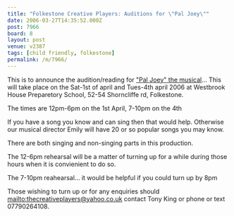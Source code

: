 ```yaml
---
title: "Folkestone Creative Players: Auditions for \"Pal Joey\""
date: 2006-03-27T14:35:52.000Z
post: 7966
board: 8
layout: post
venue: v2387
tags: [child friendly, folkestone]
permalink: /m/7966/
---
```

This is to announce the audition/reading for <a href="http://www.amazon.co.uk/exec/obidos/ASIN/B00009V8XT/">"Pal Joey" the musical</a>... This will take place on the Sat-1st of april and Tues-4th april 2006 at Westbrook House Preparetory School, 52-54 Shorncliffe rd, Folkestone.
 
The times are 12pm-6pm on the 1st April, 7-10pm on the 4th
 
If you have a song you know and can sing then that would help. Otherwise our musical director Emily will have 20 or so popular songs you may know.
 
There are both singing and non-singing parts in this production.
 
The 12-6pm rehearsal will be a matter of turning up for a while during those hours when it is convienient to do so.
 
The 7-10pm reahearsal... it would be helpful if you could turn up by 8pm
 
Those wishing to turn up or for any enquiries should <a href="/wiki/mailto+thecreativeplayers+yahoo+co+uk+contact+tony+king">mailto:thecreativeplayers@yahoo.co.uk contact Tony King</a> or phone or text 07790264108.
